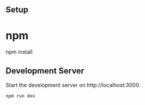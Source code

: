 ## Setup
# npm
npm install
## Development Server

Start the development server on http://localhost:3000

```bash
npm run dev
